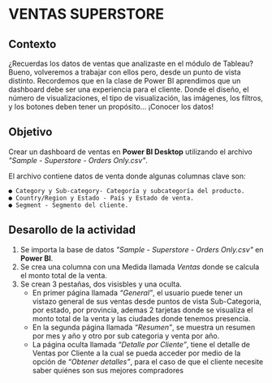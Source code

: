 # VENTAS SUPERSTORE

## Contexto

¿Recuerdas los datos de ventas que analizaste en el módulo de Tableau? Bueno, volveremos a trabajar con ellos pero, desde un punto de vista distinto. Recordemos que en
la clase de Power BI aprendimos que un dashboard debe ser una experiencia para el cliente. Donde el diseño, el número de visualizaciones, el tipo de visualización, las
imágenes, los filtros, y los botones deben tener un propósito… ¡Conocer los datos!

## Objetivo

Crear un dashboard de ventas en **Power BI Desktop** utilizando el archivo _"Sample - Superstore - Orders Only.csv"_.
  
  El archivo contiene datos de venta donde algunas columnas clave son:
    
    ● Category y Sub-category- Categoría y subcategoría del producto.
    ● Country/Region y Estado - País y Estado de venta.
    ● Segment - Segmento del cliente.

## Desarollo de la actividad

1. Se importa la base de datos _"Sample - Superstore - Orders Only.csv"_ en __Power BI__.
2. Se crea una columna con una Medida llamada _Ventas_ donde se calcula el monto total de la venta.
3. Se crean 3 pestañas, dos visisbles y una oculta.
   * En primer página llamada _“General”_, el usuario puede tener un vistazo general de sus ventas desde puntos de vista Sub-Categoria, por estado, por provincia, ademas 2 tarjetas donde se visualiza el monto total de la venta y las ciudades donde tenemos presencia.
   * En la segunda página llamada _“Resumen”_, se muestra un resumen por mes y año y otro por sub categoria y venta por año.
   * La página oculta llamada _“Detalle por Cliente”_, tiene el detalle de Ventas por Cliente a la cual se pueda acceder por medio de la opción de _“Obtener detalles”_, para el caso de que el cliente necesite saber quiénes son sus mejores compradores


